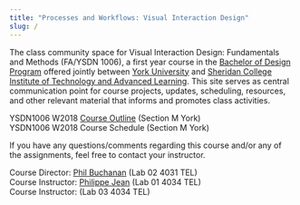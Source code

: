 ```yaml
---
title: "Processes and Workflows: Visual Interaction Design"
slug: /
---
```


The class community space for Visual Interaction Design: Fundamentals and Methods (FA/YSDN 1006), a first year course in the [Bachelor of Design Program](http://design.yorku.ca/) offered jointly between [York University](http://www.yorku.ca/) and [Sheridan College Institute of Technology and Advanced Learning](http://www.sheridaninstitute.ca/). This site serves as central communication point for course projects, updates, scheduling, resources, and other relevant material that informs and promotes class activities.

YSDN1006 W2018 [Course Outline](https://yorkdesign.github.io/YSDN1006-W18/assets/documents/Course-Outline.pdf) (Section M York)<br/>
YSDN1006 W2018 Course Schedule (Section M York)

If you have any questions/comments regarding this course and/or any of the assignments, feel free to contact your instructor.

Course Director: [Phil Buchanan](mailto:info@philbuchanan.com) (Lab 02 4031 TEL)<br/>
Course Instructor: [Philippe Jean](pjean@yorku.ca) (Lab 01 4034 TEL)<br/>
Course Instructor: (Lab 03 4034 TEL)
